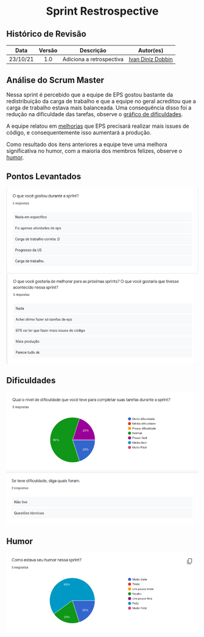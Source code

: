 <h1 style="text-align: center">Sprint Restrospective</h1>

## Histórico de Revisão
| Data | Versão | Descrição | Autor(es)|
|:----:|:------:|:---------:|:--------:|
| 23/10/21 | 1.0 | Adiciona a retrospectiva |[Ivan Diniz Dobbin](https://github.com/darmsDD)|

## Análise do Scrum Master

Nessa sprint é percebido que a equipe de EPS gostou bastante da redistribuição da carga de trabalho e que a equipe no geral acreditou que a carga de trabalho estava mais balanceada. Uma consequência disso foi a redução na dificuldade das tarefas, observe o [gráfico de dificuldades](#grafico-dificuldades).

A equipe relatou em [melhorias](#melhorias) que EPS precisará realizar mais issues de código, e consequentemente isso aumentará a produção.

Como resultado dos itens anteriores a equipe teve uma melhora significativa no humor, com a maioria dos membros felizes, observe o [humor](#humor).


## Pontos Levantados
[![](oq_gostou.png)](oq_gostou.png)
[![](melhorias.png)](melhorias.png)

## Dificuldades
[![](grafico_dificuldades.png)](grafico_dificuldades.png)
[![](dificuldades.png)](dificuldades.png)

## Humor
[![](humor.png)](humor.png)
